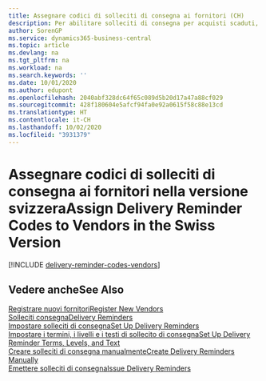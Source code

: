 ```yaml
---
title: Assegnare codici di solleciti di consegna ai fornitori (CH)
description: Per abilitare solleciti di consegna per acquisti scaduti, è necessario assegnare termini di solleciti di consegna ai fornitori nella versione svizzera.
author: SorenGP
ms.service: dynamics365-business-central
ms.topic: article
ms.devlang: na
ms.tgt_pltfrm: na
ms.workload: na
ms.search.keywords: ''
ms.date: 10/01/2020
ms.author: edupont
ms.openlocfilehash: 2040abf328dc64f65c089d5b20d17a47a88cf029
ms.sourcegitcommit: 428f180604e5afcf94fa0e92a0615f58c88e13cd
ms.translationtype: HT
ms.contentlocale: it-CH
ms.lasthandoff: 10/02/2020
ms.locfileid: "3931379"
---
```

# <a name="assign-delivery-reminder-codes-to-vendors-in-the-swiss-version"></a><span data-ttu-id="3e1b4-103">Assegnare codici di solleciti di consegna ai fornitori nella versione svizzera</span><span class="sxs-lookup"><span data-stu-id="3e1b4-103">Assign Delivery Reminder Codes to Vendors in the Swiss Version</span></span>

[!INCLUDE [delivery-reminder-codes-vendors](../includes/ATCHDE/delivery-reminder-codes-vendors.md)]

## <a name="see-also"></a><span data-ttu-id="3e1b4-104">Vedere anche</span><span class="sxs-lookup"><span data-stu-id="3e1b4-104">See Also</span></span>

[<span data-ttu-id="3e1b4-105">Registrare nuovi fornitori</span><span class="sxs-lookup"><span data-stu-id="3e1b4-105">Register New Vendors</span></span>](../../purchasing-how-register-new-vendors.md)  
[<span data-ttu-id="3e1b4-106">Solleciti consegna</span><span class="sxs-lookup"><span data-stu-id="3e1b4-106">Delivery Reminders</span></span>](delivery-reminders.md)  
[<span data-ttu-id="3e1b4-107">Impostare solleciti di consegna</span><span class="sxs-lookup"><span data-stu-id="3e1b4-107">Set Up Delivery Reminders</span></span>](how-to-set-up-delivery-reminders.md)  
[<span data-ttu-id="3e1b4-108">Impostare i termini, i livelli e i testi di sollecito di consegna</span><span class="sxs-lookup"><span data-stu-id="3e1b4-108">Set Up Delivery Reminder Terms, Levels, and Text</span></span>](how-to-set-up-delivery-reminder-terms-levels-and-text.md)  
[<span data-ttu-id="3e1b4-109">Creare solleciti di consegna manualmente</span><span class="sxs-lookup"><span data-stu-id="3e1b4-109">Create Delivery Reminders Manually</span></span>](how-to-create-delivery-reminders-manually.md)  
[<span data-ttu-id="3e1b4-110">Emettere solleciti di consegna</span><span class="sxs-lookup"><span data-stu-id="3e1b4-110">Issue Delivery Reminders</span></span>](how-to-issue-delivery-reminders.md)  
